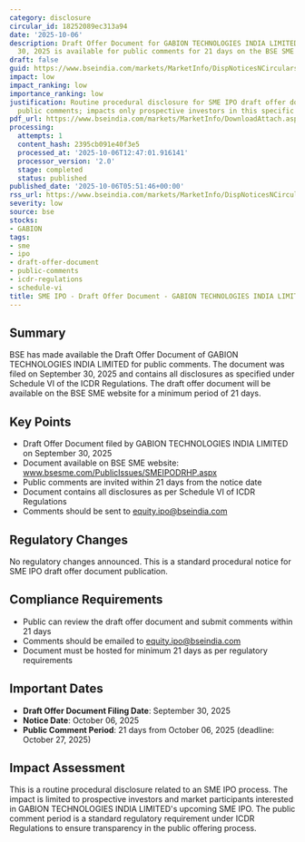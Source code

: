 ```yaml
---
category: disclosure
circular_id: 18252089ec313a94
date: '2025-10-06'
description: Draft Offer Document for GABION TECHNOLOGIES INDIA LIMITED filed on September
  30, 2025 is available for public comments for 21 days on the BSE SME website.
draft: false
guid: https://www.bseindia.com/markets/MarketInfo/DispNoticesNCirculars.aspx?Noticeid={FB73C9CF-E850-4186-AF92-5867828632BC}&noticeno=20251006-8&dt=10/06/2025&icount=8&totcount=28&flag=0
impact: low
impact_ranking: low
importance_ranking: low
justification: Routine procedural disclosure for SME IPO draft offer document seeking
  public comments; impacts only prospective investors in this specific SME IPO
pdf_url: https://www.bseindia.com/markets/MarketInfo/DownloadAttach.aspx?id=20251006-8&attachedId=
processing:
  attempts: 1
  content_hash: 2395cb091e40f3e5
  processed_at: '2025-10-06T12:47:01.916141'
  processor_version: '2.0'
  stage: completed
  status: published
published_date: '2025-10-06T05:51:46+00:00'
rss_url: https://www.bseindia.com/markets/MarketInfo/DispNoticesNCirculars.aspx?Noticeid={FB73C9CF-E850-4186-AF92-5867828632BC}&noticeno=20251006-8&dt=10/06/2025&icount=8&totcount=28&flag=0
severity: low
source: bse
stocks:
- GABION
tags:
- sme
- ipo
- draft-offer-document
- public-comments
- icdr-regulations
- schedule-vi
title: SME IPO - Draft Offer Document - GABION TECHNOLOGIES INDIA LIMITED
---
```


## Summary

BSE has made available the Draft Offer Document of GABION TECHNOLOGIES INDIA LIMITED for public comments. The document was filed on September 30, 2025 and contains all disclosures as specified under Schedule VI of the ICDR Regulations. The draft offer document will be available on the BSE SME website for a minimum period of 21 days.

## Key Points

- Draft Offer Document filed by GABION TECHNOLOGIES INDIA LIMITED on September 30, 2025
- Document available on BSE SME website: www.bsesme.com/PublicIssues/SMEIPODRHP.aspx
- Public comments are invited within 21 days from the notice date
- Document contains all disclosures as per Schedule VI of ICDR Regulations
- Comments should be sent to equity.ipo@bseindia.com

## Regulatory Changes

No regulatory changes announced. This is a standard procedural notice for SME IPO draft offer document publication.

## Compliance Requirements

- Public can review the draft offer document and submit comments within 21 days
- Comments should be emailed to equity.ipo@bseindia.com
- Document must be hosted for minimum 21 days as per regulatory requirements

## Important Dates

- **Draft Offer Document Filing Date**: September 30, 2025
- **Notice Date**: October 06, 2025
- **Public Comment Period**: 21 days from October 06, 2025 (deadline: October 27, 2025)

## Impact Assessment

This is a routine procedural disclosure related to an SME IPO process. The impact is limited to prospective investors and market participants interested in GABION TECHNOLOGIES INDIA LIMITED's upcoming SME IPO. The public comment period is a standard regulatory requirement under ICDR Regulations to ensure transparency in the public offering process.